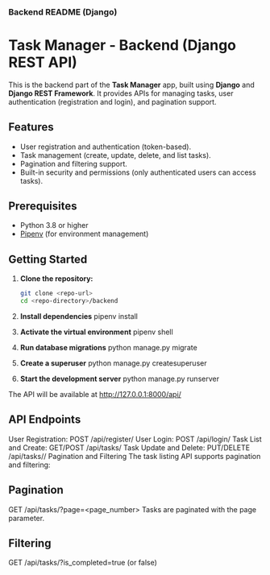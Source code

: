 ### Backend README (Django)

# Task Manager - Backend (Django REST API)

This is the backend part of the **Task Manager** app, built using **Django** and **Django REST Framework**. It provides APIs for managing tasks, user authentication (registration and login), and pagination support.

## Features

- User registration and authentication (token-based).
- Task management (create, update, delete, and list tasks).
- Pagination and filtering support.
- Built-in security and permissions (only authenticated users can access tasks).

## Prerequisites

- Python 3.8 or higher
- [Pipenv](https://pipenv.pypa.io/en/latest/) (for environment management)

## Getting Started

1. **Clone the repository:**

    ```bash
    git clone <repo-url>
    cd <repo-directory>/backend

2. **Install dependencies**
    pipenv install

3. **Activate the virtual environment**
    pipenv shell

4. **Run database migrations**
    python manage.py migrate

5. **Create a superuser**
    python manage.py createsuperuser

6. **Start the development server**
    python manage.py runserver

The API will be available at http://127.0.0.1:8000/api/

## API Endpoints
User Registration: POST /api/register/
User Login: POST /api/login/
Task List and Create: GET/POST /api/tasks/
Task Update and Delete: PUT/DELETE /api/tasks/<id>/
Pagination and Filtering
The task listing API supports pagination and filtering:

## Pagination
GET /api/tasks/?page=<page_number>
Tasks are paginated with the page parameter.

## Filtering
GET /api/tasks/?is_completed=true (or false)

